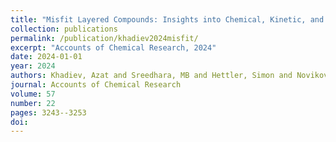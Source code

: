 ```yaml
---
title: "Misfit Layered Compounds: Insights into Chemical, Kinetic, and Thermodynamic Stability of Nanophases"
collection: publications
permalink: /publication/khadiev2024misfit/
excerpt: "Accounts of Chemical Research, 2024"
date: 2024-01-01
year: 2024
authors: Khadiev, Azat and Sreedhara, MB and Hettler, Simon and Novikov, Dmitri and Arenal, Raul and Tenne, Reshef
journal: Accounts of Chemical Research
volume: 57
number: 22
pages: 3243--3253
doi: 
---
```

